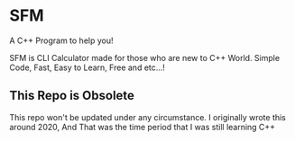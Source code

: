 # SFM
 A C++ Program to help you!

SFM is CLI Calculator made for those who are new to C++ World.
Simple Code, Fast, Easy to Learn, Free and etc...!

## This Repo is Obsolete
This repo won't be updated under any circumstance.
I originally wrote this around 2020, And That was the time period that I was still learning C++
